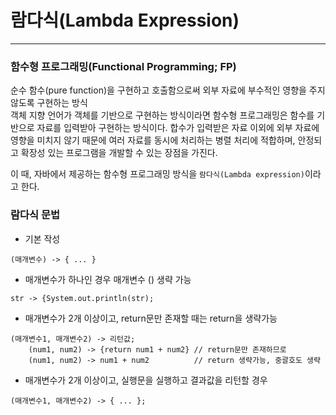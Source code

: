 # 람다식(Lambda Expression)
___
### 함수형 프로그래밍(Functional Programming; FP)
순수 함수(pure function)을 구현하고 호출함으로써 외부 자료에 부수적인 영향을 주지 않도록 구현하는 방식  
객체 지향 언어가 객체를 기반으로 구현하는 방식이라면 함수형 프로그래밍은 함수를 기반으로 자료를 입력받아 구현하는 방식이다. 합수가 입력받은 자료 이외에 외부 자료에 영향을 미치지 않기 때문에 여러 자료를 동시에 처리하는 병렬 처리에 적합하며, 안정되고 확장성 있는 프로그램을 개발할 수 있는 장점을 가진다.  

이 때, 자바에서 제공하는 함수형 프로그래밍 방식을 `람다식(Lambda expression)`이라고 한다.

### 람다식 문법
* 기본 작성
```
(매개변수) -> { ... }
```
* 매개변수가 하나인 경우 매개변수 () 생략 가능  
```
str -> {System.out.println(str);
```
* 매개변수가 2개 이상이고, return문만 존재할 때는 return을 생략가능
```
(매개변수1, 매개변수2) -> 리턴값;
	(num1, num2) -> {return num1 + num2} // return문만 존재하므로
	(num1, num2) -> num1 + num2          // return 생략가능, 중괄호도 생략
```
* 매개변수가 2개 이상이고, 실행문을 실행하고 결과값을 리턴할 경우
```
(매개변수1, 매개변수2) -> { ... };
```
